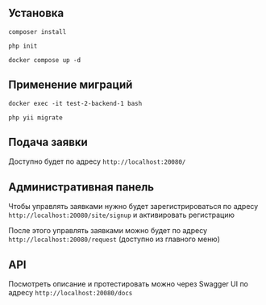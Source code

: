 ## Установка

`composer install`

`php init`

`docker compose up -d`

## Применение миграций

`docker exec -it test-2-backend-1 bash`

`php yii migrate`

## Подача заявки

Доступно будет по адресу `http://localhost:20080/`

## Административная панель

Чтобы управлять заявками нужно будет зарегистрироваться по адресу `http://localhost:20080/site/signup` и активировать регистрацию

После этого управлять заявками можно будет по адресу `http://localhost:20080/request` (доступно из главного меню)

## API

Посмотреть описание и протестировать можно через Swagger UI по адресу `http://localhost:20080/docs`
